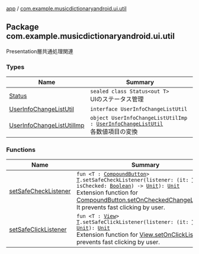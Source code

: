 [app](../index.md) / [com.example.musicdictionaryandroid.ui.util](./index.md)

## Package com.example.musicdictionaryandroid.ui.util

Presentation層共通処理関連

### Types

| Name | Summary |
|---|---|
| [Status](-status/index.md) | `sealed class Status<out T>`<br>UIのステータス管理 |
| [UserInfoChangeListUtil](-user-info-change-list-util/index.md) | `interface UserInfoChangeListUtil` |
| [UserInfoChangeListUtilImp](-user-info-change-list-util-imp/index.md) | `object UserInfoChangeListUtilImp : `[`UserInfoChangeListUtil`](-user-info-change-list-util/index.md)<br>各数値項目の変換 |

### Functions

| Name | Summary |
|---|---|
| [setSafeCheckListener](set-safe-check-listener.md) | `fun <T : `[`CompoundButton`](https://developer.android.com/reference/android/widget/CompoundButton.html)`> `[`T`](set-safe-check-listener.md#T)`.setSafeCheckListener(listener: (it: `[`T`](set-safe-check-listener.md#T)`, isChecked: `[`Boolean`](https://kotlinlang.org/api/latest/jvm/stdlib/kotlin/-boolean/index.html)`) -> `[`Unit`](https://kotlinlang.org/api/latest/jvm/stdlib/kotlin/-unit/index.html)`): `[`Unit`](https://kotlinlang.org/api/latest/jvm/stdlib/kotlin/-unit/index.html)<br>Extension function for [CompoundButton.setOnCheckedChangeListener](https://developer.android.com/reference/android/widget/CompoundButton.html#setOnCheckedChangeListener(android.widget.CompoundButton.OnCheckedChangeListener)). It prevents fast clicking by user. |
| [setSafeClickListener](set-safe-click-listener.md) | `fun <T : `[`View`](https://developer.android.com/reference/android/view/View.html)`> `[`T`](set-safe-click-listener.md#T)`.setSafeClickListener(listener: (it: `[`T`](set-safe-click-listener.md#T)`) -> `[`Unit`](https://kotlinlang.org/api/latest/jvm/stdlib/kotlin/-unit/index.html)`): `[`Unit`](https://kotlinlang.org/api/latest/jvm/stdlib/kotlin/-unit/index.html)<br>Extension function for [View.setOnClickListener](https://developer.android.com/reference/android/view/View.html#setOnClickListener(android.view.View.OnClickListener)). It prevents fast clicking by user. |
